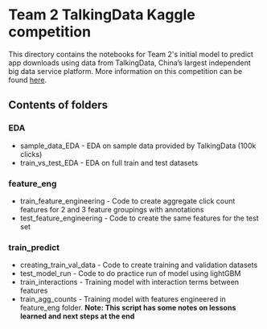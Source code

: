 # Team 2 TalkingData Kaggle competition
This directory contains the notebooks for Team 2's initial model to predict app downloads using data from TalkingData, China’s largest independent big data service platform. More information on this competition can be found [here](https://www.kaggle.com/c/talkingdata-adtracking-fraud-detection).

## Contents of folders
### EDA
* sample_data_EDA - EDA on sample data provided by TalkingData (100k clicks)
* train_vs_test_EDA - EDA on full train and test datasets

### feature_eng
* train_feature_engineering - Code to create aggregate click count features for 2 and 3 feature groupings with annotations
* test_feature_engineering - Code to create the same features for the test set

### train_predict
* creating_train_val_data - Code to create training and validation datasets
* test_model_run - Code to do practice run of model using lightGBM
* train_interactions - Training model with interaction terms between features
* train_agg_counts - Training model with features engineered in feature_eng folder. **Note: This script has some notes on lessons learned and next steps at the end**
